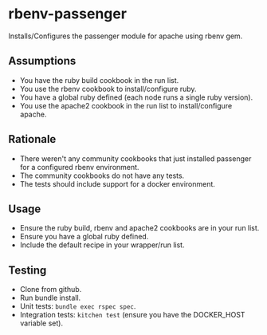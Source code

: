 # rbenv-passenger

Installs/Configures the passenger module for apache using rbenv gem.

## Assumptions

- You have the ruby build cookbook in the run list.
- You use the rbenv cookbook to install/configure ruby.
- You have a global ruby defined (each node runs a single ruby version).
- You use the apache2 cookbook in the run list to install/configure apache.

## Rationale

- There weren't any community cookbooks that just installed passenger for a configured rbenv environment.
- The community cookbooks do not have any tests.
- The tests should include support for a docker environment.

## Usage

- Ensure the ruby build, rbenv and apache2 cookbooks are in your run list.
- Ensure you have a global ruby defined.
- Include the default recipe in your wrapper/run list.

## Testing

- Clone from github.
- Run bundle install.
- Unit tests: `bundle exec rspec spec`.
- Integration tests: `kitchen test` (ensure you have the DOCKER_HOST variable set).
